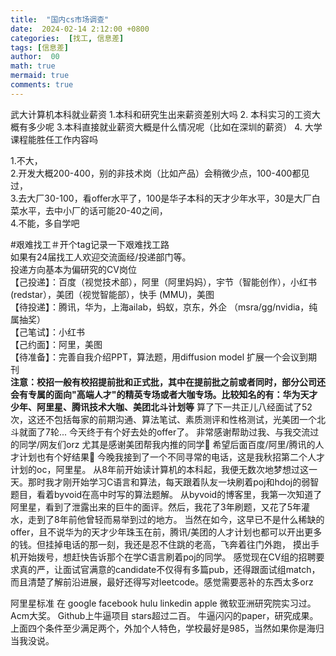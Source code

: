 ```yaml
---
title:  "国内cs市场调查"
date:  2024-02-14 2:12:00 +0800
categories:  [找工, 信息差] 
tags: [信息差]     
author:  00                    
math: true
mermaid: true
comments: true
---
```

武大计算机本科就业薪资
1.本科和研究生出来薪资差别大吗
2. 本科实习的工资大概有多少呢
3.本科直接就业薪资大概是什么情况呢（比如在深圳的薪资）
4. 大学课程能胜任工作内容吗

1.不大，<br>
2.开发大概200-400，别的非技术岗（比如产品）会稍微少点，100-400都见过，<br>
3.去大厂30-100，看offer水平了，100是华子本科的天才少年水平，30是大厂白菜水平，去中小厂的话可能20-40之间，<br>
4.不能，多自学吧<br>


#艰难找工＃开个tag记录一下艰难找工路 <br>
如果有24届找工人欢迎交流面经/投递部门等。<br>
投递方向基本为偏研究的CV岗位<br>
【己投递】：百度（视觉技术部），阿里（阿里妈妈），宇节（智能创作），小红书 (redstar），美团（视觉智能部），快手 (MMU)，美图<br>
【待投递】：腾讯，华为，上海ailab，蚂蚁，京东，外企 （msra/gg/nvidia，纯属抽奖）<br>
【己笔试】：小红书<br>
【己约面】：阿里，美图<br>
【待准备】：完善自我介绍PPT，算法题，用diffusion model 扩展一个会议到期刊<br>
**注意：校招一般有校招提前批和正式批，其中在提前批之前或者同时，部分公司还会有专属的面向"高端人才"的精英专场或者大咖专场。比较知名的有：华为天才少年、阿里星、腾讯技术大咖、美团北斗计划等**
算了下一共正儿八经面试了52次，这还不包括每家的前期沟通、算法笔试、素质测评和性格测试，光美团一个北斗就面了7轮... 今天终于有个好去处的offer了。
非常感谢帮助过我、与我交流过的同学/网友们orz 尤其是感谢美团帮我内推的同学🙏 希望后面百度/阿里/腾讯的人才计划也有个好结果🙏
今晚我接到了一个不同寻常的电话，这是我秋招第二个人才计划的oc，阿里星。
从8年前开始读计算机的本科起，我便无数次地梦想过这一天。那时我才刚开始学习C语言和算法，每天跟着队友一块刷着poj和hdoj的弱智题目，看着byvoid在高中时写的算法题解。
从byvoid的博客里，我第一次知道了阿里星，看到了泄露出来的巨牛的面评。然后，我花了3年刷题，又花了5年灌水，走到了8年前他曾轻而易举到过的地方。
当然在如今，这早已不是什么稀缺的offer，且不说华为的天才少年珠玉在前，腾讯/美团的人才计划也都可以开出更多的钱。但挂掉电话的那一刻，我还是忍不住跳的老高，飞奔着往门外跑，
摸出手机开始拨号，想赶快告诉那个在学C语言刷着poj的同学。
感觉现在CV组的招聘要求真的严，让面试官满意的candidate不仅得有多篇pub，还得跟面试组match，而且清楚了解前沿进展，最好还得写对leetcode。感觉需要恶补的东西太多orz

阿里星标准
在 google facebook hulu linkedin apple 微软亚洲研究院实习过。
Acm大奖。
Github上牛逼项目 stars超过二百。
牛逼闪闪的paper，研究成果。
上面四个条件至少满足两个，外加个人特色，学校最好是985，当然如果你是海归当我没说。



